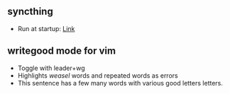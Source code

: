 ## syncthing
 - Run at startup: [Link](https://docs.syncthing.net/users/autostart.html#linux)

## writegood mode for vim
 - Toggle with leader+wg
 - Highlights *weasel* words and repeated words as errors
 - This sentence has a few many words with various good letters letters.
